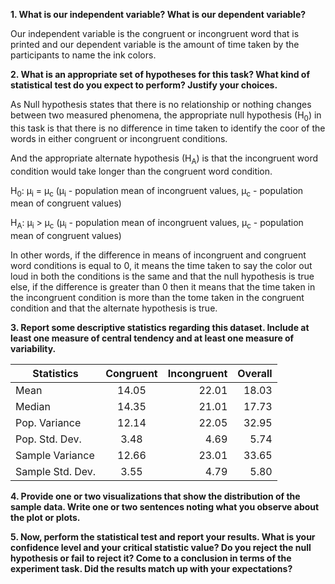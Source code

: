 
**1. What is our independent variable? What is our dependent variable?**

   Our independent variable is the congruent or incongruent word that 
   is printed and our dependent variable is the amount of time taken by the participants to name the ink colors.

**2. What is an appropriate set of hypotheses for this task? What kind of statistical test do you expect to perform? 
   Justify your choices.**
   
   As Null hypothesis states that there is no relationship or nothing changes between two measured phenomena, the appropriate null 
   hypothesis (H<sub>0</sub>) in this task is that there is no difference in time taken to identify the coor of the words in either 
   congruent or incongruent conditions. 
   
   And the appropriate alternate hypothesis (H<sub>A</sub>) is that the incongruent word condition would take longer than the congruent 
   word condition. 
   
   H<sub>0</sub>: μ<sub>i</sub> = μ<sub>c</sub> (μ<sub>i</sub> - population mean of incongruent values, μ<sub>c</sub> - population mean 
   of congruent values) 
   
   H<sub>A</sub>: μ<sub>i</sub> > μ<sub>c</sub> (μ<sub>i</sub> - population mean of incongruent values, μ<sub>c</sub> - population mean 
   of congruent values)
   
   In other words, if the difference in means of incongruent and congruent word conditions is equal to 0, it means the time taken to say 
   the color out loud in both the conditions is the same and that the null hypothesis is true else, if the difference is greater than 0 
   then it means that the time taken in the incongruent condition is more than the tome taken in the congruent condition and that the 
   alternate hypothesis is true.

**3. Report some descriptive statistics regarding this dataset. 
   Include at least one measure of central tendency and at least one measure of variability.**

   | Statistics      | Congruent     | Incongruent  | Overall   |
   | --------------- |:-------------:| ------------:| ---------:|
   | Mean            | 14.05         | 22.01        | 18.03     |
   | Median          | 14.35         | 21.01        | 17.73     |
   | Pop. Variance   | 12.14         | 22.05        | 32.95     |
   | Pop. Std. Dev.  | 3.48          | 4.69         | 5.74      |
   | Sample Variance | 12.66         | 23.01        | 33.65     |
   | Sample Std. Dev.| 3.55          | 4.79         | 5.80      |
   
**4. Provide one or two visualizations that show the distribution of the sample data. 
   Write one or two sentences noting what you observe about the plot or plots.**
   
   
**5. Now, perform the statistical test and report your results. What is your confidence level and your critical statistic value? 
   Do you reject the null hypothesis or fail to reject it? Come to a conclusion in terms of the experiment task. 
   Did the results match up with your expectations?**
